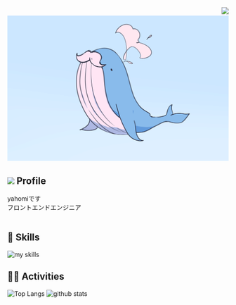 <div align="right">
  <img src="https://komarev.com/ghpvc/?username=yahomi-dev" />
</div>

<img src="kujira-hige.png">


## <img src="https://media.giphy.com/media/hvRJCLFzcasrR4ia7z/giphy.gif" width="28"> Profile
yahomiです
<br>
フロントエンドエンジニア
<br><br>


<!-- ライトモート：theme=light, ダークモート：theme=dark -->
<!-- アイコンの選択肢一覧：https://arc.net/l/quote/zizyykfh -->
## 🌱 Skills
<img alt="my skills" src="https://skillicons.dev/icons?theme=dark&perline=5&i=js,ts,react,tailwind,neovim" />
<br>


<!-- ライトモート：theme=light, ダークモート：theme=vue-dark  -->
## 🏃‍♀️ Activities
<div align="left"> 
  <img alt="Top Langs" height="170px" src="https://github-readme-stats.vercel.app/api?username=yahomi-dev&theme=vue-dark&layout=compact" />
  <img alt="github stats" height="170px" src="https://github-readme-stats.vercel.app/api/top-langs/?username=yahomi-dev&theme=vue-dark&layout=compact" />
</div>

